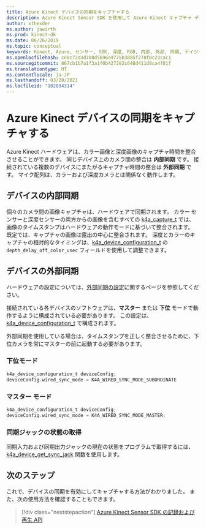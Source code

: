 ```yaml
---
title: Azure Kinect デバイスの同期をキャプチャする
description: Azure Kinect Sensor SDK を使用して Azure Kinect キャプチャ デバイスを同期する方法について説明します。
author: xthexder
ms.author: jawirth
ms.prod: kinect-dk
ms.date: 06/26/2019
ms.topic: conceptual
keywords: Kinect, Azure, センサー, SDK, 深度, RGB, 内部, 外部, 同期, デイジー チェーン, フェーズ オフセット
ms.openlocfilehash: ce0c72d3d708d5696a9775b3885f278f0c23cac1
ms.sourcegitcommit: 867cb1b7a1f3a1f0b427282c648d411d0ca4f81f
ms.translationtype: HT
ms.contentlocale: ja-JP
ms.lasthandoff: 03/20/2021
ms.locfileid: "102034314"
---
```

# <a name="capture-azure-kinect-device-synchronization"></a>Azure Kinect デバイスの同期をキャプチャする

Azure Kinect ハードウェアは、カラー画像と深度画像のキャプチャ時間を整合させることができます。 同じデバイス上のカメラ間の整合は **内部同期** です。 接続されている複数のデバイスにまたがるキャプチャ時間の整合は **外部同期** です。 マイク配列は、カラーおよび深度カメラとは関係なく動作します。

## <a name="device-internal-synchronization"></a>デバイスの内部同期

個々のカメラ間の画像キャプチャは、ハードウェアで同期されます。 カラー センサーと深度センサーの両方からの画像を含むすべての [k4a_capture_t](https://microsoft.github.io/Azure-Kinect-Sensor-SDK/master/structk4a__capture__t.html) では、画像のタイムスタンプはハードウェアの動作モードに基づいて整合されます。 既定では、キャプチャの画像は露出の中心に整合されます。 深度とカラーのキャプチャの相対的なタイミングは、[k4a_device_configuration_t](https://microsoft.github.io/Azure-Kinect-Sensor-SDK/master/structk4a__device__configuration__t.html) の `depth_delay_off_color_usec` フィールドを使用して調整できます。

## <a name="device-external-synchronization"></a>デバイスの外部同期

ハードウェアの設定については、[外部同期の設定](https://support.microsoft.com/help/4494429/sync-multiple-azure-kinect-dk-devices)に関するページを参照してください。

接続されている各デバイスのソフトウェアは、**マスター** または **下位** モードで動作するように構成されている必要があります。 この設定は、[k4a_device_configuration_t](https://microsoft.github.io/Azure-Kinect-Sensor-SDK/master/structk4a__device__configuration__t.html) で構成されます。

外部同期を使用している場合は、タイムスタンプを正しく整合させるために、下位カメラを常にマスターの前に起動する必要があります。

### <a name="subordinate-mode"></a>下位モード

```C
k4a_device_configuration_t deviceConfig;
deviceConfig.wired_sync_mode = K4A_WIRED_SYNC_MODE_SUBORDINATE
```

### <a name="master-mode"></a>マスター モード

```C
k4a_device_configuration_t deviceConfig;
deviceConfig.wired_sync_mode = K4A_WIRED_SYNC_MODE_MASTER;
```

### <a name="retrieving-synchronization-jack-state"></a>同期ジャックの状態の取得

同期入力および同期出力ジャックの現在の状態をプログラムで取得するには、[k4a_device_get_sync_jack](https://microsoft.github.io/Azure-Kinect-Sensor-SDK/master/group___functions_ga0209ac87bfd055163677321b0304e962.html#ga0209ac87bfd055163677321b0304e962) 関数を使用します。

## <a name="next-steps"></a>次のステップ

これで、デバイスの同期を有効にしてキャプチャする方法がわかりました。 また、次の使用方法を確認することもできます。 

>[!div class="nextstepaction"]
>[Azure Kinect Sensor SDK の記録および再生 API](record-playback-api.md)
